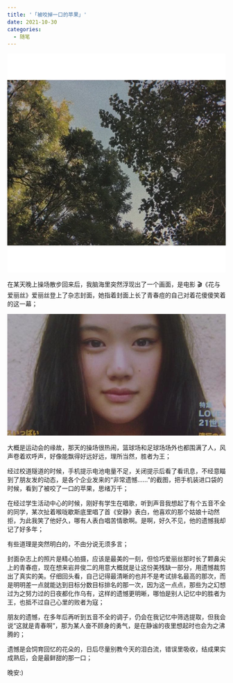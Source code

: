 ```yaml
---
title: '「被咬掉一口的苹果」'
date: 2021-10-30
categories:
  - 随笔
---
```


![图 8](../../images/8c986973dce9267f7cfedec046052b685935095b79c600e5b12c92adf02ccfdc.png)

在某天晚上操场散步回来后，我脑海里突然浮现出了一个画面，是电影 🎬《花与爱丽丝》爱丽丝登上了杂志封面，她指着封面上长了青春痘的自己对着花傻傻笑着的这一幕；

![图 9](../../images/a569941275094b18a1b00736a4eddc43664919f07f48cd528d60021e2a17299c.png)

大概是运动会的缘故，那天的操场很热闹，篮球场和足球场场外也都围满了人，风声卷着欢呼声，好像能飘得好远好远，理所当然，胜者为王；

经过校道隧道的时候，手机提示电池电量不足，关闭提示后看了看讯息，不经意瞄到了朋友发的动态，是各个企业发来的“非常遗憾……”的截图，把手机装进口袋的时候，看到了被咬了一口的苹果，思绪万千；

在经过学生活动中心的时候，刚好有学生在唱歌，听到声音我想起了有个五音不全的同学，某次扯着喉咙歇斯底里唱了首《安静》表白，他喜欢的那个姑娘十动然拒，为此我笑了他好久，哪有人表白唱苦情歌啊。是啊，好久不见，他的遗憾我却记了好多年；

有些道理是突然明白的，不由分说无须多言；

封面杂志上的照片是精心拍摄，应该是最美的一刻，但恰巧爱丽丝那时长了颗鼻尖上的青春痘，现在想来岩井俊二的用意大概就是让这份美残缺一部分，用遗憾裁剪出了真实的美。仔细回头看，自己记得最清晰的也并不是考试排名最高的那次，而是明明差一点就能达到目标分数目标排名的那一次，因为这一点点，那些为之幻想过为之努力过的日夜都化作乌有，这样的遗憾更明晰，哪怕是别人记忆中的胜者为王，也抵不过自己心里的败者为寇；

朋友的遗憾，在多年后再听到五音不全的调子，仍会在我记忆中筛选提取，但我会说“这就是青春啊”，那为某人奋不顾身的勇气，是在静谧的夜里想起时也会为之沸腾的；

遗憾是会饲育回忆的花朵的，日后尽量别教今天的泪白流，错误里吸收，结成果实成熟后，会是最鲜甜的那一口；

晚安:)
